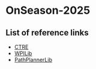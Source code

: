 # OnSeason-2025

## List of reference links
- [CTRE](https://pro.docs.ctr-electronics.com/en/latest/docs/yearly-changes/yearly-changelog.html)
- [WPILib](https://docs.wpilib.org/en/stable/docs/yearly-overview/index.html)
- [PathPlannerLib](https://pathplanner.dev/pathplannerlib.html)
